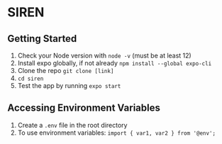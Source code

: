 # SIREN

## Getting Started

1. Check your Node version with `node -v` (must be at least 12)
2. Install expo globally, if not already `npm install --global expo-cli`
3. Clone the repo `git clone [link]`
4. `cd siren`
5. Test the app by running `expo start`

## Accessing Environment Variables

1. Create a `.env` file in the root directory
2. To use environment variables: `import { var1, var2 } from '@env';`

